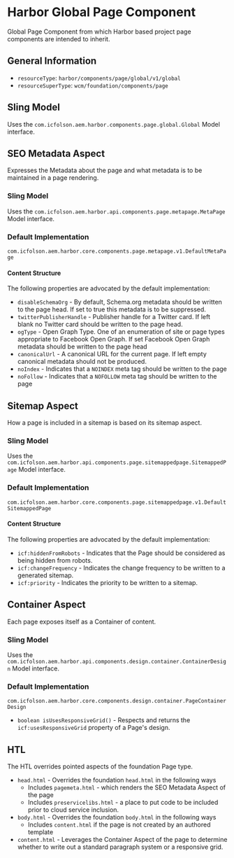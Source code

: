 # Harbor Global Page Component

Global Page Component from which Harbor based project page components are 
intended to inherit.

## General Information

* `resourceType`: `harbor/components/page/global/v1/global`
* `resourceSuperType`: `wcm/foundation/components/page`

## Sling Model

Uses the `com.icfolson.aem.harbor.components.page.global.Global` Model interface.

## SEO Metadata Aspect

Expresses the Metadata about the page and what metadata is to be maintained 
in a page rendering.

### Sling Model

Uses the `com.icfolson.aem.harbor.api.components.page.metapage.MetaPage` Model interface.

### Default Implementation

`com.icfolson.aem.harbor.core.components.page.metapage.v1.DefaultMetaPage`

#### Content Structure 

The following properties are advocated by the default implementation:

* `disableSchemaOrg` - By default, Schema.org metadata should be written to 
  the page head.  If set to true this metadata is to be suppressed.
* `twitterPublisherHandle` - Publisher handle for a Twitter card.  If left blank 
  no Twitter card should be written to the page head.
* `ogType` - Open Graph Type.  One of an enumeration of site or page types 
  appropriate to Facebook Open Graph.  If set Facebook Open Graph metadata should 
  be written to the page head
* `canonicalUrl` - A canonical URL for the current page.  If left empty 
  canonical metadata should not be produced. 
* `noIndex` - Indicates that a `NOINDEX` meta tag should be written to the page
* `noFollow` - Indicates that a `NOFOLLOW` meta tag should be written to the page

## Sitemap Aspect

How a page is included in a sitemap is based on its sitemap aspect.  

### Sling Model

Uses the `com.icfolson.aem.harbor.api.components.page.sitemappedpage.SitemappedPage` Model interface.

### Default Implementation

`com.icfolson.aem.harbor.core.components.page.sitemappedpage.v1.DefaultSitemappedPage`

#### Content Structure

The following properties are advocated by the default implementation:

* `icf:hiddenFromRobots` - Indicates that the Page should be considered as 
  being hidden from robots.
* `icf:changeFrequency` - Indicates the change frequency to be written to a 
  generated sitemap.
* `icf:priority` - Indicates the priority to be written to a sitemap.

## Container Aspect

Each page exposes itself as a Container of content.

### Sling Model

Uses the `com.icfolson.aem.harbor.api.components.design.container.ContainerDesign` Model interface.

### Default Implementation

`com.icfolson.aem.harbor.core.components.design.container.PageContainerDesign`

* `boolean isUsesResponsiveGrid()` - Respects and returns the `icf:usesResponsiveGrid` 
  property of a Page's design.

## HTL

The HTL overrides pointed aspects of the foundation Page type. 

* `head.html` - Overrides the foundation `head.html` in the following ways
  * Includes `pagemeta.html` - which renders the SEO Metadata Aspect of the page
  * Includes `preservicelibs.html` - a place to put code to be included prior 
    to cloud service inclusion.
* `body.html` - Overrides the foundation `body.html` in the following ways
  * Includes `content.html` if the page is not created by an authored template
* `content.html` - Leverages the Container Aspect of the page to determine whether 
  to write out a standard paragraph system or a responsive grid. 
